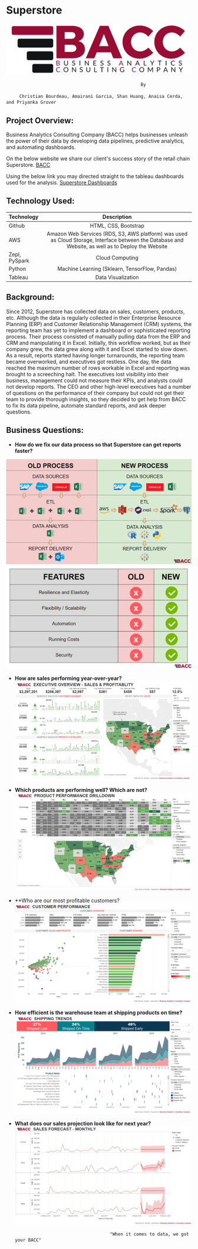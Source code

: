 # Superstore
<img src="Images/BACC Logo.png" class="center vizualization"  alt="BACC Logo">

                                                       By
						
		 Christian Bourdeau, Amairani Garcia, Shan Huang, Anaisa Cerda, and Priyanka Grover

## Project Overview:
Business Analytics Consulting Company (BACC) helps businesses unleash the power of their data by developing data pipelines, predictive 
analytics, and automating dashboards. 

On the below website we share our client's success story of the retail chain Superstore.
[BACC](http://bacc.ga)

Using the below link you may directed straight to the tableau dashboards used for the analysis.
[Superstore Dashboards](https://public.tableau.com/profile/cbourdeau#!/vizhome/BACC-Superstore/ExecutiveOverview)

## Technology Used:
| Technology   		| Description    						|
| :---         		|     :---:      						|
|  Github      		| HTML, CSS, Bootstrap						|
|  AWS      		| Amazon Web Services (RDS, S3, AWS platform) was used as Cloud Storage, Interface between the Database and Website, as well as to Deploy the Website 			|
|  Zepl, PySpark   	            | Cloud Computing    		                                                            |
|  Python 	                        | Machine Learning (Sklearn, TensorFlow, Pandas)	                                    |
|  Tableau	                        | Data Visualization		                                                            |

## Background:
Since 2012, Superstore has collected data on sales, customers, products, etc. Although the data is regularly collected in their Enterprise Resource Planning (ERP) and Customer Relationship Management (CRM) systems, the reporting team has yet to implement a dashboard or sophisticated reporting process. Their process consisted of manually pulling data from the ERP and CRM and manipulating it in Excel. Initially, this workflow worked, but as their company grew, the data grew along with it and Excel started to slow down. As a result, reports started having longer turnarounds, the reporting team became overworked, and executives got restless. 
One day, the data reached the maximum number of rows workable in Excel and reporting was brought to a screeching halt. The executives lost visibility into their business, management could not measure their KPIs, and analysts could not develop reports. The CEO and other high-level executives had a number of questions on the performance of their company but could not get their team to provide thorough insights, so they decided to get help from BACC to fix its data pipeline, automate standard reports, and ask deeper questions.
            
## Business Questions:
+ **How do we fix our data process so that Superstore can get reports faster?**

![Pipeline](Images/pipeline.PNG)
![Features](Images/features.PNG)

+ **How are sales performing year-over-year?**
![Executive Overview](Images/executive_overview.PNG)

+ **Which products are performing well? Which are not?**
![Products](Images/product_performance.PNG)

+ **Who are our most profitable customers?
![Cusotmers](Images/customer_performance.PNG)

+ **How efficient is the warehouse team at shipping products on time?**
![Shipping](Images/shipping_trends.PNG)

+ **What does our sales projection look like for next year?**
![Forecast](Images/forecast.PNG)


                                          "When it comes to data, we got your BACC"

       
